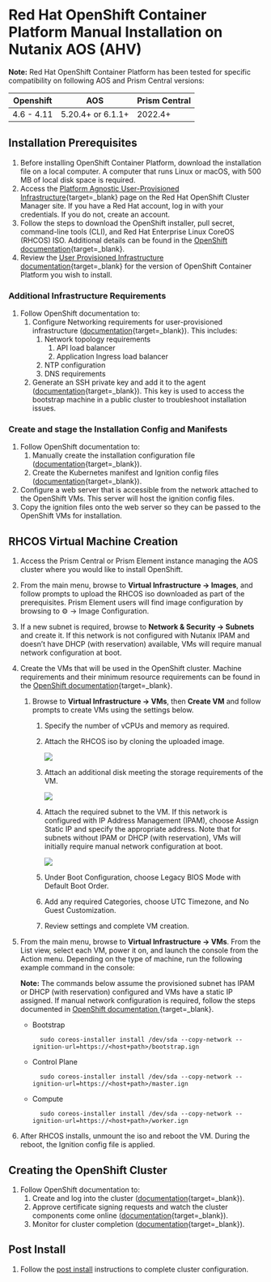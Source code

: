 # Red Hat OpenShift Container Platform Manual Installation on Nutanix AOS (AHV)

**Note:** Red Hat OpenShift Container Platform has been tested for specific compatibility on following AOS and Prism Central versions:

| Openshift | AOS                | Prism Central |
|-----------|--------------------|---------------|
| 4.6 - 4.11|  5.20.4+ or 6.1.1+ | 2022.4+       |   


## Installation Prerequisites

1. Before installing OpenShift Container Platform, download the installation file on a local computer. A computer that runs Linux or macOS, with 500 MB of local disk space is required.
2. Access the [Platform Agnostic User-Provisioned Infrastructure](https://console.redhat.com/openshift/install/metal/user-provisioned){target=_blank} page on the Red Hat OpenShift Cluster Manager site. If you have a Red Hat account, log in with your credentials. If you do not, create an account.
3. Follow the steps to download the OpenShift installer, pull secret, command-line tools (CLI), and Red Hat Enterprise Linux CoreOS (RHCOS) ISO. Additional details can be found in the [OpenShift documentation](https://docs.openshift.com/container-platform/latest/installing/installing_platform_agnostic/installing-platform-agnostic.html#installation-obtaining-installer_installing-platform-agnostic){target=_blank}.
4. Review the [User Provisioned Infrastructure documentation](https://docs.openshift.com/container-platform/latest/installing/installing_bare_metal/installing-bare-metal.html){target=_blank} for the version of OpenShift Container Platform you wish to install.

### Additional Infrastructure Requirements

1. Follow OpenShift documentation to:
    1. Configure Networking requirements for user-provisioned infrastructure ([documentation](https://docs.openshift.com/container-platform/latest/installing/installing_bare_metal/installing-bare-metal.html#installation-network-user-infra_installing-bare-metal){target=_blank}). This includes:
        1. Network topology requirements
            1. API load balancer
            2. Application Ingress load balancer
        2. NTP configuration
        3. DNS requirements
    2. Generate an SSH private key and add it to the agent ([documentation](https://docs.openshift.com/container-platform/latest/installing/installing_bare_metal/installing-bare-metal.html#ssh-agent-using_installing-bare-metal){target=_blank}). This key is used to access the bootstrap machine in a public cluster to troubleshoot installation issues.

### Create and stage the Installation Config and Manifests

1. Follow OpenShift documentation to:
    1. Manually create the installation configuration file ([documentation](https://docs.openshift.com/container-platform/latest/installing/installing_bare_metal/installing-bare-metal.html#installation-initializing-manual_installing-bare-metal){target=_blank}).
    2. Create the Kubernetes manifest and Ignition config files ([documentation](https://docs.openshift.com/container-platform/latest/installing/installing_bare_metal/installing-bare-metal.html#installation-user-infra-generate-k8s-manifest-ignition_installing-bare-metal){target=_blank}).
2. Configure a web server that is accessible from the network attached to the OpenShift VMs. This server will host the ignition config files.
3. Copy the ignition files onto the web server so they can be passed to the OpenShift VMs for installation.

## RHCOS Virtual Machine Creation

1. Access the Prism Central or Prism Element instance managing the AOS cluster where you would like to install OpenShift.
2. From the main menu, browse to **Virtual Infrastructure → Images**, and follow prompts to upload the RHCOS iso downloaded as part of the prerequisites. Prism Element users will find image configuration by browsing to ⚙ → Image Configuration. 
3. If a new subnet is required, browse to **Network & Security → Subnets** and create it. If this network is not configured with Nutanix IPAM and doesn’t have DHCP (with reservation) available, VMs will require manual network configuration at boot.
4. Create the VMs that will be used in the OpenShift cluster. Machine requirements and their minimum resource requirements can be found in the [OpenShift documentation](https://docs.openshift.com/container-platform/latest/installing/installing_bare_metal/installing-bare-metal.html#installation-requirements-user-infra_installing-bare-metal){target=_blank}.
    1. Browse to **Virtual Infrastructure → VMs**, then **Create VM** and follow prompts to create VMs using the settings below.
        1. Specify the number of vCPUs and memory as required.
        2. Attach the RHCOS iso by cloning the uploaded image.

            <img src="images/attach_cdrom.png">

        3. Attach an additional disk meeting the storage requirements of the VM.

            <img src="images/attach_disk.png">

        4. Attach the required subnet to the VM. If this network is configured with IP Address Management (IPAM), choose Assign Static IP and specify the appropriate address. Note that for subnets without IPAM or DHCP (with reservation), VMs will initially require manual network configuration at boot.

            <img src="images/attach_subnet.png">

        5. Under Boot Configuration, choose Legacy BIOS Mode with Default Boot Order.
        6. Add any required Categories, choose UTC Timezone, and No Guest Customization.
        7. Review settings and complete VM creation.

5. From the main menu, browse to **Virtual Infrastructure → VMs**. From the List view, select each VM, power it on, and launch the console from the Action menu. Depending on the type of machine, run the following example command in the console:

    **Note:** The commands below assume the provisioned subnet has IPAM or DHCP (with reservation) configured and VMs have a static IP assigned. If manual network configuration is required, follow the steps documented in [OpenShift documentation ](https://docs.openshift.com/container-platform/latest/installing/installing_bare_metal/installing-bare-metal.html#installation-user-infra-machines-static-network_installing-bare-metal){target=_blank}.

    * Bootstrap
   
            sudo coreos-installer install /dev/sda --copy-network --ignition-url=https://<host+path>/bootstrap.ign

    * Control Plane
   
            sudo coreos-installer install /dev/sda --copy-network --ignition-url=https://<host+path>/master.ign

    * Compute
     
            sudo coreos-installer install /dev/sda --copy-network --ignition-url=https://<host+path>/worker.ign

6. After RHCOS installs, unmount the iso and reboot the VM. During the reboot, the Ignition config file is applied. 

## Creating the OpenShift Cluster

1. Follow OpenShift documentation to:
    1. Create and log into the cluster ([documentation](https://docs.openshift.com/container-platform/latest/installing/installing_bare_metal/installing-bare-metal.html#installation-installing-bare-metal_installing-bare-metal){target=_blank}).
    2. Approve certificate signing requests and watch the cluster components come online ([documentation](https://docs.openshift.com/container-platform/latest/installing/installing_bare_metal/installing-bare-metal.html#installation-approve-csrs_installing-bare-metal){target=_blank}).
    3. Monitor for cluster completion ([documentation](https://docs.openshift.com/container-platform/latest/installing/installing_bare_metal/installing-bare-metal.html#installation-complete-user-infra_installing-bare-metal){target=_blank}).
## Post Install

1. Follow the [post install](/openshift/post-install) instructions to complete cluster configuration.
